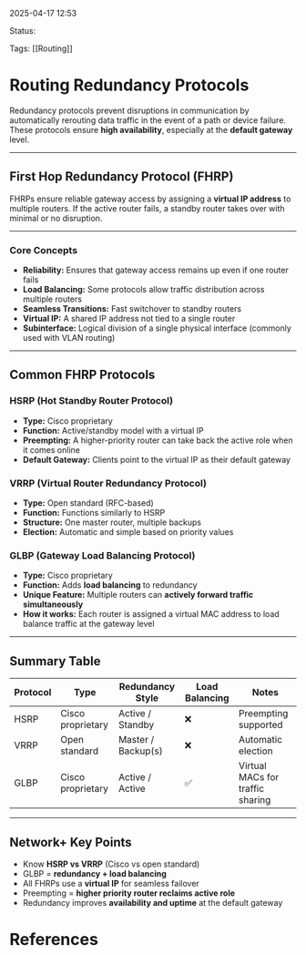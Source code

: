 2025-04-17 12:53

Status:

Tags: [[Routing]]

# Routing Redundancy Protocols

Redundancy protocols prevent disruptions in communication by automatically rerouting data traffic in the event of a path or device failure. These protocols ensure **high availability**, especially at the **default gateway** level.

---

## First Hop Redundancy Protocol (FHRP)

FHRPs ensure reliable gateway access by assigning a **virtual IP address** to multiple routers. If the active router fails, a standby router takes over with minimal or no disruption.

---

### Core Concepts

- **Reliability:** Ensures that gateway access remains up even if one router fails
- **Load Balancing:** Some protocols allow traffic distribution across multiple routers
- **Seamless Transitions:** Fast switchover to standby routers
- **Virtual IP:** A shared IP address not tied to a single router
- **Subinterface:** Logical division of a single physical interface (commonly used with VLAN routing)

---

## Common FHRP Protocols

### HSRP (Hot Standby Router Protocol)
- **Type:** Cisco proprietary
- **Function:** Active/standby model with a virtual IP
- **Preempting:** A higher-priority router can take back the active role when it comes online
- **Default Gateway:** Clients point to the virtual IP as their default gateway

### VRRP (Virtual Router Redundancy Protocol)
- **Type:** Open standard (RFC-based)
- **Function:** Functions similarly to HSRP
- **Structure:** One master router, multiple backups
- **Election:** Automatic and simple based on priority values

### GLBP (Gateway Load Balancing Protocol)
- **Type:** Cisco proprietary
- **Function:** Adds **load balancing** to redundancy
- **Unique Feature:** Multiple routers can **actively forward traffic simultaneously**
- **How it works:** Each router is assigned a virtual MAC address to load balance traffic at the gateway level

---

## Summary Table

| Protocol | Type            | Redundancy Style       | Load Balancing | Notes                            |
|----------|------------------|------------------------|----------------|----------------------------------|
| HSRP     | Cisco proprietary | Active / Standby       | ❌             | Preempting supported             |
| VRRP     | Open standard     | Master / Backup(s)     | ❌             | Automatic election               |
| GLBP     | Cisco proprietary | Active / Active        | ✅             | Virtual MACs for traffic sharing |

---

## Network+ Key Points

- Know **HSRP vs VRRP** (Cisco vs open standard)
- GLBP = **redundancy + load balancing**
- All FHRPs use a **virtual IP** for seamless failover
- Preempting = **higher priority router reclaims active role**
- Redundancy improves **availability and uptime** at the default gateway

# References
